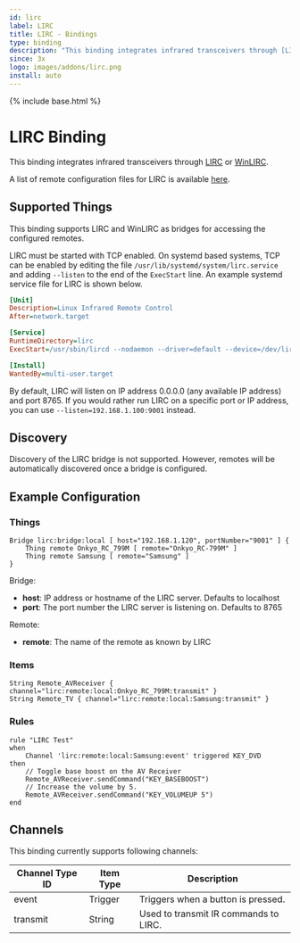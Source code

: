 ```yaml
---
id: lirc
label: LIRC
title: LIRC - Bindings
type: binding
description: "This binding integrates infrared transceivers through [LIRC](https://www.lirc.org) or [WinLIRC](http://winlirc.sourceforge.net)."
since: 3x
logo: images/addons/lirc.png
install: auto
---
```


<!-- Attention authors: Do not edit directly. Please add your changes to the appropriate source repository -->

{% include base.html %}

# LIRC Binding

This binding integrates infrared transceivers through [LIRC](https://www.lirc.org) or [WinLIRC](http://winlirc.sourceforge.net).

A list of remote configuration files for LIRC is available [here](http://lirc-remotes.sourceforge.net/remotes-table.html).


## Supported Things

This binding supports LIRC and WinLIRC as bridges for accessing the configured remotes.

LIRC must be started with TCP enabled. On systemd based systems, TCP can be enabled by editing the file
`/usr/lib/systemd/system/lirc.service` and adding `--listen` to the end of the `ExecStart` line. An example
systemd service file for LIRC is shown below.

```ini
[Unit]
Description=Linux Infrared Remote Control
After=network.target

[Service]
RuntimeDirectory=lirc
ExecStart=/usr/sbin/lircd --nodaemon --driver=default --device=/dev/lirc0 --listen

[Install]
WantedBy=multi-user.target
```

By default, LIRC will listen on IP address 0.0.0.0 (any available IP address) and port 8765. If you would
rather run LIRC on a specific port or IP address, you can use `--listen=192.168.1.100:9001` instead.


## Discovery

Discovery of the LIRC bridge is not supported. However, remotes will be automatically discovered once
a bridge is configured.

## Example Configuration

### Things

```xtend
Bridge lirc:bridge:local [ host="192.168.1.120", portNumber="9001" ] {
    Thing remote Onkyo_RC_799M [ remote="Onkyo_RC-799M" ]
    Thing remote Samsung [ remote="Samsung" ]
}
```

Bridge:

* **host**: IP address or hostname of the LIRC server. Defaults to localhost
* **port**: The port number the LIRC server is listening on. Defaults to 8765

Remote:

* **remote**: The name of the remote as known by LIRC

### Items

```xtend
String Remote_AVReceiver { channel="lirc:remote:local:Onkyo_RC_799M:transmit" }
String Remote_TV { channel="lirc:remote:local:Samsung:transmit" }
```

### Rules

```xtend
rule "LIRC Test"
when
    Channel 'lirc:remote:local:Samsung:event' triggered KEY_DVD
then
    // Toggle base boost on the AV Receiver
    Remote_AVReceiver.sendCommand("KEY_BASEBOOST")
    // Increase the volume by 5.
    Remote_AVReceiver.sendCommand("KEY_VOLUMEUP 5")
end
```


## Channels

This binding currently supports following channels:

| Channel Type ID | Item Type    | Description                           |
|-----------------|--------------|---------------------------------------|
| event           | Trigger      | Triggers when a button is pressed.    |
| transmit        | String       | Used to transmit IR commands to LIRC. |
